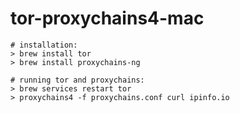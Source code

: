 # tor-proxychains4-mac

```
# installation:
> brew install tor
> brew install proxychains-ng

# running tor and proxychains:
> brew services restart tor
> proxychains4 -f proxychains.conf curl ipinfo.io
```
